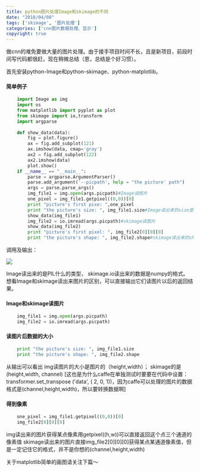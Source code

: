 ```yaml
---
title: python图片处理Image和skimage的不同
date: "2018/04/08"
tags: ['skimage', '图片处理']
categories: ['cnn图片数据处理、显示']
copyright: true
---
```

做cnn的难免要做大量的图片处理。由于接手项目时间不长，且是新项目，前段时间写代码都很赶，现在稍微总结（恩，总结是个好习惯）。

首先安装python-Image和python-skimage、python-matplotlib。

#### 简单例子
```python
    import Image as img
    import os
    from matplotlib import pyplot as plot
    from skimage import io,transform
    import argparse
    
    def show_data(data):
        fig = plot.figure()
        ax = fig.add_subplot(121)
        ax.imshow(data, cmap='gray')
        ax2 = fig.add_subplot(122)
        ax2.imshow(data)
        plot.show()
    if __name__ == "__main__":
        parse = argparse.ArgumentParser()
        parse.add_argument('--picpath', help = "the picture' path")
        args = parse.parse_args()
        img_file1 = img.open(args.picpath)#Image读图片
        one_pixel = img_file1.getpixel((0,0))[0]
        print "picture's first pixe: ",one_pixel  
        print "the picture's size: ", img_file1.size#Image读出来的size是高宽
        show_data(img_file1)
        img_file2 = io.imread(args.picpath)#skimage读图片
        show_data(img_file2)
        print "picture's first pixel: ", img_file2[0][0][0]
        print "the picture's shape: ", img_file2.shape#skimage读出来的shape是高，宽， 通道
```
调用及输出：

![](1.png)  

Image读出来的是PIL什么的类型，
skimage.io读出来的数据是numpy的格式。
想看Image和skimage读出来图片的区别，可以直接输出它们读图片以后的返回结果。  

#### Image和skimage读图片
```python
    img_file1 = img.open(args.picpath)
    img_file2 = io.imread(args.picpath)
```
#### 读图片后数据的大小
```python
    print "the picture's size: ", img_file1.size
    print "the picture's shape: ", img_file2.shape
```
从输出可以看出
img读图片的大小是图片的（height,width）；
skimage的是(height,width, channel)
[这也是为什么caffe在单独测试时要要在代码中设置：transformer.set_transpose  ('data',  (  2, 0, 1))，因为caffe可以处理的图片的数据格式是(channel,height,width)，所以要转换数据啊]
#### 得到像素
```python
    one_pixel = img_file1.getpixel((0,0))[0]
    img_file2[0][0][0]
```
img读出来的图片获得某点像素用getpixel((h,w))可以直接返回这个点三个通道的像素值
skimage读出来的图片直接img_file2[0][0][0]获得某点某通道像素值，但是一定记住它的格式，并不是你想的(channel,height,width)

  

关于matplotlib简单的画图请关注下篇～  

  

